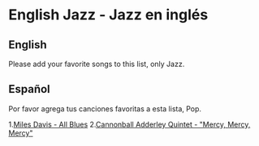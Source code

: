 ﻿
# English Jazz - Jazz en inglés

## English
Please add your favorite songs to this list, only Jazz. 

## Español
Por favor agrega tus canciones favoritas a esta lista, Pop.

1.[Miles Davis - All Blues](https://www.youtube.com/watch?v=-488UORrfJ0)
2.[Cannonball Adderley Quintet - "Mercy, Mercy, Mercy"](https://www.youtube.com/watch?v=s4rXEKtC8iY)
